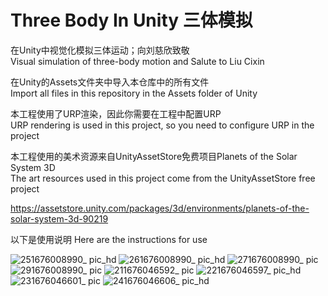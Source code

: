 # Three Body In Unity 三体模拟
 在Unity中视觉化模拟三体运动；向刘慈欣致敬  
 Visual simulation of three-body motion and Salute to Liu Cixin  
 
 在Unity的Assets文件夹中导入本仓库中的所有文件  
 Import all files in this repository in the Assets folder of Unity  
 
 本工程使用了URP渲染，因此你需要在工程中配置URP  
 URP rendering is used in this project, so you need to configure URP in the project  
 
 本工程使用的美术资源来自UnityAssetStore免费项目Planets of the Solar System 3D  
 The art resources used in this project come from the UnityAssetStore free project
 
 https://assetstore.unity.com/packages/3d/environments/planets-of-the-solar-system-3d-90219
 
 以下是使用说明 Here are the instructions for use  
 
![251676008990_ pic_hd](https://user-images.githubusercontent.com/18319784/218148021-c4e6b770-88a7-44a1-a9b8-9b76e7067508.jpg)
![261676008990_ pic_hd](https://user-images.githubusercontent.com/18319784/218148042-78d11662-59e6-49bb-aac8-2ca12d6cfe2f.jpg)
![271676008990_ pic](https://user-images.githubusercontent.com/18319784/218148090-79d36d56-1754-440d-a362-41934f290e00.jpg)
![291676008990_ pic](https://user-images.githubusercontent.com/18319784/218148096-fb292577-3ea8-4fa6-9e76-6a556b5c95af.jpg)
![211676046592_ pic](https://user-images.githubusercontent.com/18319784/218145635-c5667ef6-fefd-427f-add5-e256cfa00ef6.jpg)
![221676046597_ pic_hd](https://user-images.githubusercontent.com/18319784/218145654-98532ffa-2684-4ce0-873e-500580f06155.jpg)
![231676046601_ pic](https://user-images.githubusercontent.com/18319784/218145702-09e2c827-5084-441a-961f-4fb124cce5a1.jpg)
![241676046606_ pic_hd](https://user-images.githubusercontent.com/18319784/218145714-28622480-404c-43e9-abb5-084de8a92c2d.jpg)

